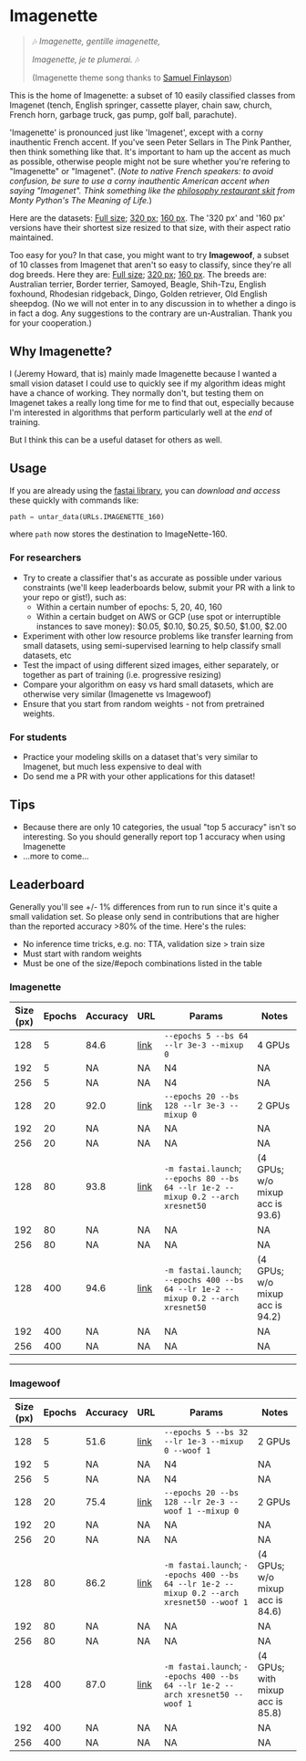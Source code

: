 # Imagenette

> 🎶 *Imagenette, gentille imagenette,*
>
> *Imagenette, je te plumerai.* 🎶
>
> (Imagenette theme song thanks to [Samuel Finlayson](https://twitter.com/IAmSamFin/status/1103737947004854272))

This is the home of Imagenette: a subset of 10 easily classified classes from Imagenet (tench, English springer, cassette player, chain saw, church, French horn, garbage truck, gas pump, golf ball, parachute).

'Imagenette' is pronounced just like 'Imagenet', except with a corny inauthentic French accent. If you've seen Peter Sellars in The Pink Panther, then think something like that. It's important to ham up the accent as much as possible, otherwise people might not be sure whether you're refering to "Imagenette" or "Imagenet". (*Note to native French speakers: to avoid confusion, be sure to use a corny inauthentic American accent when saying "Imagenet". Think something like the [philosophy restaurant skit](https://www.youtube.com/watch?v=oa0bCzwSNA0) from Monty Python's The Meaning of Life.*)

Here are the datasets: [Full size](https://s3.amazonaws.com/fast-ai-imageclas/imagenette.tgz); [320 px](https://s3.amazonaws.com/fast-ai-imageclas/imagenette-320.tgz); [160 px](https://s3.amazonaws.com/fast-ai-imageclas/imagenette-160.tgz). The '320 px' and '160 px' versions have their shortest size resized to that size, with their aspect ratio maintained.

Too easy for you? In that case, you might want to try **Imagewoof**, a subset of 10 classes from Imagenet that aren't so easy to classify, since they're all dog breeds. Here they are: [Full size](https://s3.amazonaws.com/fast-ai-imageclas/imagewoof.tgz); [320 px](https://s3.amazonaws.com/fast-ai-imageclas/imagewoof-320.tgz); [160 px](https://s3.amazonaws.com/fast-ai-imageclas/imagewoof-160.tgz). The breeds are: Australian terrier, Border terrier, Samoyed, Beagle, Shih-Tzu, English foxhound, Rhodesian ridgeback, Dingo, Golden retriever, Old English sheepdog. (No we will not enter in to any discussion in to whether a dingo is in fact a dog. Any suggestions to the contrary are un-Australian. Thank you for your cooperation.)

## Why Imagenette?

I (Jeremy Howard, that is) mainly made Imagenette because I wanted a small vision dataset I could use to quickly see if my algorithm ideas might have a chance of working. They normally don't, but testing them on Imagenet takes a really long time for me to find that out, especially because I'm interested in algorithms that perform particularly well at the *end* of training.

But I think this can be a useful dataset for others as well.

## Usage

If you are already using the [fastai library](https://docs.fast.ai), you can _download and access_ these quickly with commands like:
```python
path = untar_data(URLs.IMAGENETTE_160)
```
where `path` now stores the destination to ImageNette-160.  

### For researchers

- Try to create a classifier that's as accurate as possible under various constraints (we'll keep leaderboards below, submit your PR with a link to your repo or gist!), such as:
  - Within a certain number of epochs: 5, 20, 40, 160
  - Within a certain budget on AWS or GCP (use spot or interruptible instances to save money): $0.05, $0.10, $0.25, $0.50, $1.00, $2.00
- Experiment with other low resource problems like transfer learning from small datasets, using semi-supervised learning to help classify small datasets, etc
- Test the impact of using different sized images, either separately, or together as part of training (i.e. progressive resizing)
- Compare your algorithm on easy vs hard small datasets, which are otherwise very similar (Imagenette vs Imagewoof)
- Ensure that you start from random weights - not from pretrained weights.

### For students

- Practice your modeling skills on a dataset that's very similar to Imagenet, but much less expensive to deal with
- Do send me a PR with your other applications for this dataset!

## Tips

- Because there are only 10 categories, the usual "top 5 accuracy" isn't so interesting. So you should generally report top 1 accuracy when using Imagenette
- ...more to come...

## Leaderboard

Generally you'll see +/- 1% differences from run to run since it's quite a small validation set. So please only send in contributions that are higher than the reported accuracy >80% of the time. Here's the rules:

- No inference time tricks, e.g. no: TTA, validation size > train size
- Must start with random weights
- Must be one of the size/#epoch combinations listed in the table

### Imagenette

| Size (px) | Epochs | Accuracy | URL | Params | Notes |
|--|--|--|--|--|--|
| 128 | 5 | 84.6 | [link](https://github.com/fastai/fastai/blob/master/examples/train_imagenette.py) | `--epochs 5 --bs 64 --lr 3e-3 --mixup 0` | 4 GPUs |
| 192 | 5 | NA | NA | N4 | NA |
| 256 | 5 | NA | NA | N4 | NA |
| 128 | 20 | 92.0 | [link](https://github.com/fastai/fastai/blob/master/examples/train_imagenette.py) | `--epochs 20 --bs 128 --lr 3e-3 --mixup 0` | 2 GPUs |
| 192 | 20 | NA | NA | NA | NA |
| 256 | 20 | NA | NA | NA | NA |
| 128 | 80 | 93.8 | [link](https://github.com/fastai/fastai/blob/master/examples/train_imagenette.py) | `-m fastai.launch`; `--epochs 80 --bs 64 --lr 1e-2 --mixup 0.2 --arch xresnet50` | (4 GPUs; w/o mixup acc is 93.6) |
| 192 | 80 | NA | NA | NA | NA |
| 256 | 80 | NA | NA | NA | NA |
| 128 | 400 | 94.6 | [link](https://github.com/fastai/fastai/blob/master/examples/train_imagenette.py) | `-m fastai.launch`; `--epochs 400 --bs 64 --lr 1e-2 --mixup 0.2 --arch xresnet50` | (4 GPUs; w/o mixup acc is 94.2) |
| 192 | 400 | NA | NA | NA | NA |
| 256 | 400 | NA | NA | NA | NA |

----

### Imagewoof

| Size (px) | Epochs | Accuracy | URL | Params | Notes |
|--|--|--|--|--|--|
| 128 | 5 | 51.6 | [link](https://github.com/fastai/fastai/blob/master/examples/train_imagenette.py) | `--epochs 5 --bs 32 --lr 1e-3 --mixup 0 --woof 1` | 2 GPUs |
| 192 | 5 | NA | NA | N4 | NA |
| 256 | 5 | NA | NA | N4 | NA |
| 128 | 20 | 75.4 | [link](https://github.com/fastai/fastai/blob/master/examples/train_imagenette.py) | `--epochs 20 --bs 128 --lr 2e-3 --woof 1 --mixup 0` | 2 GPUs |
| 192 | 20 | NA | NA | NA | NA |
| 256 | 20 | NA | NA | NA | NA |
| 128 | 80 | 86.2 | [link](https://github.com/fastai/fastai/blob/master/examples/train_imagenette.py) | `-m fastai.launch`; `--epochs 400 --bs 64 --lr 1e-2 --mixup 0.2 --arch xresnet50 --woof 1` | (4 GPUs; w/o mixup acc is 84.6) |
| 192 | 80 | NA | NA | NA | NA |
| 256 | 80 | NA | NA | NA | NA |
| 128 | 400 | 87.0 | [link](https://github.com/fastai/fastai/blob/master/examples/train_imagenette.py) | `-m fastai.launch`; `--epochs 400 --bs 64 --lr 1e-2 --arch xresnet50 --woof 1` | (4 GPUs; with mixup acc is 85.8) |
| 192 | 400 | NA | NA | NA | NA |
| 256 | 400 | NA | NA | NA | NA |
